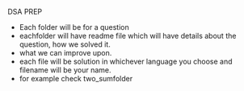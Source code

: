 DSA PREP
- Each folder will be for a question
- eachfolder will have readme file which will have details about the question, how we solved it.
- what we can improve upon.
- each file will be solution in whichever language you choose and filename will be your name.
- for example check two_sumfolder